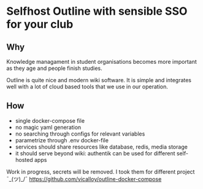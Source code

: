 # Selfhost Outline with sensible SSO for your club

## Why

Knowledge managament in student organisations becomes more important as they age and people finish studies.

Outline is quite nice and modern wiki software. It is simple and integrates well with a lot of cloud based tools that we use in our operation.

## How

- single docker-compose file
- no magic yaml generation
- no searching through configs for relevant variables
- parametrize through .env docker-file
- services should share resources like database, redis, media storage
- it should serve beyond wiki: authentik can be used for different self-hosted apps

Work in progress, secrets will be removed. I took them for different project ¯\_(ツ)_/¯
https://github.com/vicalloy/outline-docker-compose

